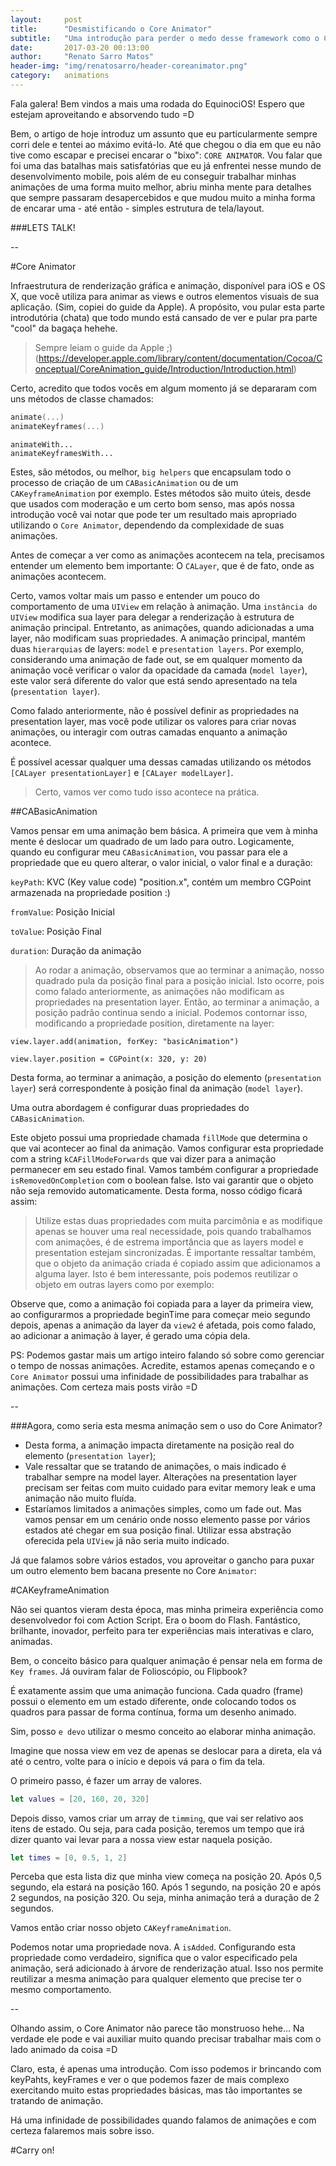 ```yaml
---
layout:     post
title:      "Desmistificando o Core Animator"
subtitle:   "Uma introdução para perder o medo desse framework como o Core Animator pode ser útil ao elaborar suas animações"
date:       2017-03-20 00:13:00
author:     "Renato Sarro Matos"
header-img: "img/renatosarro/header-coreanimator.png"
category:   animations
---
```


Fala galera! Bem vindos a mais uma rodada do EquinociOS! Espero que estejam aproveitando e absorvendo tudo =D

Bem, o artigo de hoje introduz um assunto que eu particularmente sempre corri dele e tentei ao máximo evitá-lo. Até que chegou o dia em que eu não tive como escapar e precisei encarar o "bixo": `CORE ANIMATOR`.
Vou falar que foi uma das batalhas mais satisfatórias que eu já enfrentei nesse mundo de desenvolvimento mobile, pois além de eu conseguir trabalhar minhas animações de uma forma muito melhor, abriu minha mente para detalhes que sempre passaram desapercebidos e que mudou muito a minha forma de encarar uma - até então - simples estrutura de tela/layout.

###LETS TALK!

--

#Core Animator

Infraestrutura de renderização gráfica e animação, disponível para iOS e OS X, que você utiliza para animar as views e outros elementos visuais de sua aplicação.
(Sim, copiei do guide da Apple).
A propósito, vou pular esta parte introdutória (chata) que todo mundo está cansado de ver e pular pra parte "cool" da bagaça hehehe.

> Sempre leiam o guide da Apple ;) (https://developer.apple.com/library/content/documentation/Cocoa/Conceptual/CoreAnimation_guide/Introduction/Introduction.html)

Certo, acredito que todos vocês em algum momento já se depararam com uns métodos de classe chamados:

~~~swift
animate(...)
animateKeyframes(...)
~~~

~~~objc
animateWith...
animateKeyframesWith...
~~~

Estes, são métodos, ou melhor, `big helpers` que encapsulam todo o processo de criação de um `CABasicAnimation` ou de um `CAKeyframeAnimation` por exemplo. Estes métodos são muito úteis, desde que usados com moderação e um certo bom senso, mas após nossa introdução você vai notar que pode ter um resultado mais apropriado utilizando o `Core Animator`, dependendo da complexidade de suas animações.

Antes de começar a ver como as animações acontecem na tela, precisamos entender um elemento bem importante: O `CALayer`, que é de fato, onde as animações acontecem.

Certo, vamos voltar mais um passo e entender um pouco do comportamento de uma `UIView` em relação à animação.
Uma `instância do UIView` modifica sua layer para delegar a renderização à estrutura de animação principal. Entretanto, as animações, quando adicionadas a uma layer, não modificam suas propriedades. A animação principal, mantém duas `hierarquias` de layers: `model` e `presentation layers`.
Por exemplo, considerando uma animação de fade out, se em qualquer momento da animação você verificar o valor da opacidade da camada (`model layer`), este valor será diferente do valor que está sendo apresentado na tela (`presentation layer`).

Como falado anteriormente, não é possível definir as propriedades na presentation layer, mas você pode utilizar os valores para criar novas animações, ou interagir com outras camadas enquanto a animação acontece.

É possível acessar qualquer uma dessas camadas utilizando os métodos `[CALayer presentationLayer]` e `[CALayer modelLayer]`.

> Certo, vamos ver como tudo isso acontece na prática.

##CABasicAnimation

Vamos pensar em uma animação bem básica. A primeira que vem à minha mente é deslocar um quadrado de um lado para outro. Logicamente, quando eu configurar meu `CABasicAnimation`, vou passar para ele a propriedade que eu quero alterar, o valor inicial, o valor final e a duração:

<script src="https://gist.github.com/renatosarro/4753b9eb2dd7e22aa1383000514c4c1a.js"></script>

`keyPath`: KVC (Key value code) "position.x", contém um membro CGPoint armazenada na propriedade position :)

`fromValue`: Posição Inicial

`toValue`: Posição Final

`duration`: Duração da animação

> Ao rodar a animação, observamos que ao terminar a animação, nosso quadrado pula da posição final para a posição inicial. Isto ocorre, pois como falado anteriormente, as animações não modificam as propriedades na presentation layer. Então, ao terminar a animação, a posição padrão continua sendo a inicial.
Podemos contornar isso, modificando a propriedade position, diretamente na layer:

~~~objc
view.layer.add(animation, forKey: "basicAnimation")

view.layer.position = CGPoint(x: 320, y: 20)
~~~

Desta forma, ao terminar a animação, a posição do elemento (`presentation layer`) será correspondente à posição final da animação (`model layer`).

Uma outra abordagem é configurar duas propriedades do `CABasicAnimation`.

Este objeto possui uma propriedade chamada `fillMode` que determina o que vai acontecer ao final da animação. Vamos configurar esta propriedade com a string `kCAFillModeForwards` que vai dizer para a animação permanecer em seu estado final.
Vamos também configurar a propriedade `isRemovedOnCompletion` com o boolean false. Isto vai garantir que o objeto não seja removido automaticamente. Desta forma, nosso código ficará assim:

<script src="https://gist.github.com/renatosarro/396251ef6307475353b2ce3f718a58ee.js"></script>

> Utilize estas duas propriedades com muita parcimônia e as modifique apenas se houver uma real necessidade, pois quando trabalhamos com animações, é de estrema importância que as layers model e presentation estejam sincronizadas.
É importante ressaltar também, que o objeto da animação criada é copiado assim que adicionamos a alguma layer. Isto é bem interessante, pois podemos reutilizar o objeto em outras layers como por exemplo:

<script src="https://gist.github.com/renatosarro/c5d8881d055ad76b546e26ece695bec8.js"></script>

Observe que, como a animação foi copiada para a layer da primeira view, ao configurarmos a propriedade beginTime para começar meio segundo depois, apenas a animação da layer da `view2` é afetada, pois como falado, ao adicionar a animação à layer, é gerado uma cópia dela.


PS: Podemos gastar mais um artigo inteiro falando só sobre como gerenciar o tempo de nossas animações. Acredite, estamos apenas começando e o `Core Animator` possui uma infinidade de possibilidades para trabalhar as animações. Com certeza mais posts virão =D

--

###Agora, como seria esta mesma animação sem o uso do Core Animator?

<script src="https://gist.github.com/renatosarro/dcc083ec91dfee76c46b5c48c56fd048.js"></script>

>
- Desta forma, a animação impacta diretamente na posição real do elemento (`presentation layer`);
- Vale ressaltar que se tratando de animações, o mais indicado é trabalhar sempre na model layer. Alterações na presentation layer precisam ser feitas com muito cuidado para evitar memory leak e uma animação não muito fluída.
- Estaríamos limitados a animações simples, como um fade out. Mas vamos pensar em um cenário onde nosso elemento passe por vários estados até chegar em sua posição final. Utilizar essa abstração oferecida pela `UIView` já não seria muito indicado.

Já que falamos sobre vários estados, vou aproveitar o gancho para puxar um outro elemento bem bacana presente no Core `Animator`:

#CAKeyframeAnimation

Não sei quantos vieram desta época, mas minha primeira experiência como desenvolvedor foi com Action Script. Era o boom do Flash. Fantástico, brilhante, inovador, perfeito para ter experiências mais interativas e claro, animadas.

Bem, o conceito básico para qualquer animação é pensar nela em forma de `Key frames`. Já ouviram falar de Folioscópio, ou Flipbook?

É exatamente assim que uma animação funciona. Cada quadro (frame) possui o elemento em um estado diferente, onde colocando todos os quadros para passar de forma contínua, forma um desenho animado.

Sim, posso `e devo` utilizar o mesmo conceito ao elaborar minha animação.

Imagine que nossa view em vez de apenas se deslocar para a direta, ela vá até o centro, volte para o início e depois vá para o fim da tela.

O primeiro passo, é fazer um array de valores.

~~~swift
let values = [20, 160, 20, 320]
~~~

Depois disso, vamos criar um array de `timming`, que vai ser relativo aos itens de estado. Ou seja, para cada posição, teremos um tempo que irá dizer quanto vai levar para a nossa view estar naquela posição.

~~~swift
let times = [0, 0.5, 1, 2]
~~~

Perceba que esta lista diz que minha view começa na posição 20. Após 0,5 segundo, ela estará na posição 160. Após 1 segundo, na posição 20 e após 2 segundos, na posição 320. Ou seja, minha animação terá a duração de 2 segundos.

Vamos então criar nosso objeto `CAKeyframeAnimation`.

<script src="https://gist.github.com/renatosarro/7dd14ca9892d894653f8f185d18f6409.js"></script>

Podemos notar uma propriedade nova. A `isAdded`. Configurando esta propriedade como verdadeiro, significa que o valor especificado pela animação, será adicionado à árvore de renderização atual. Isso nos permite reutilizar a mesma animação para qualquer elemento que precise ter o mesmo comportamento.

--

Olhando assim, o Core Animator não parece tão monstruoso hehe... Na verdade ele pode e vai auxiliar muito quando precisar trabalhar mais com o lado animado da coisa =D

Claro, esta, é apenas uma introdução. Com isso podemos ir brincando com keyPahts, keyFrames e ver o que podemos fazer de mais complexo exercitando muito estas propriedades básicas, mas tão importantes se tratando de animação.

Há uma infinidade de possibilidades quando falamos de animações e com certeza falaremos mais sobre isso.

#Carry on!




